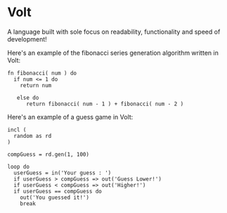 # Volt
A language built with sole focus on readability, functionality and speed of development!

Here's an example of the fibonacci series generation algorithm written in Volt:
```
fn fibonacci( num ) do
  if num <= 1 do
    return num
    
   else do
      return fibonacci( num - 1 ) + fibonacci( num - 2 )
```

Here's an example of a guess game in Volt:
```
incl (
  random as rd
)

compGuess = rd.gen(1, 100)

loop do
  userGuess = in('Your guess : ')
  if userGuess > compGuess => out('Guess Lower!')
  if userGuess < compGuess => out('Higher!')
  if userGuess == compGuess do
    out('You guessed it!')
    break
```

